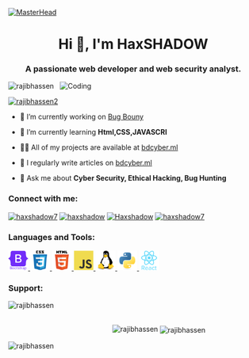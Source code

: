 [![MasterHead](https://media.licdn.com/dms/image/D563DAQFIJGy_J4EvYA/image-scale_191_1128/0/1666883668428?e=1675425600&v=beta&t=q5S0E-n5z-gDvzZPdOvK7oorksu-JESWk3DdbbvU2ss)](https://bdcyber.ml/)
<h1 align="center">Hi 👋, I'm HaxSHADOW </h1>
<h3 align="center">A passionate web developer and web security analyst.</h3>

<img align="right" alt="Coding" width="400" src="https://media.tenor.com/rePDfDWO3XoAAAAd/hacking.gif">

<p align="left"> <img src="https://komarev.com/ghpvc/?username=rajibhassen&label=Profile%20views&color=0e75b6&style=flat" alt="rajibhassen" /> </p>

<p align="left"> <a href="https://twitter.com/rajibhassen2" target="blank"><img src="https://img.shields.io/twitter/follow/rajibhassen2?logo=twitter&style=for-the-badge" alt="rajibhassen2" /></a> </p>

- 🔭 I’m currently working on [Bug Bouny](www.hackerone.com)

- 🌱 I’m currently learning **Html,CSS,JAVASCRI**

- 👨‍💻 All of my projects are available at [bdcyber.ml](bdcyber.ml)

- 📝 I regularly write articles on [bdcyber.ml](bdcyber.ml)

- 💬 Ask me about **Cyber Security, Ethical Hacking, Bug Hunting**

<h3 align="left">Connect with me:</h3>
<p align="left">
<a href="https://twitter.com/rajibhassen2" target="blank"><img align="center" src="https://raw.githubusercontent.com/rahuldkjain/github-profile-readme-generator/master/src/images/icons/Social/twitter.svg" alt="haxshadow7" height="30" width="40" /></a>
<a href="https://linkedin.com/in/rajib-hassen" target="blank"><img align="center" src="https://raw.githubusercontent.com/rahuldkjain/github-profile-readme-generator/master/src/images/icons/Social/linked-in-alt.svg" alt="haxshadow" height="30" width="40" /></a>
<a href="https://fb.com/haxshadow7" target="blank"><img align="center" src="https://raw.githubusercontent.com/rahuldkjain/github-profile-readme-generator/master/src/images/icons/Social/facebook.svg" alt="Haxshadow" height="30" width="40" /></a>
<a href="https://instagram.com/haxshadow7" target="blank"><img align="center" src="https://raw.githubusercontent.com/rahuldkjain/github-profile-readme-generator/master/src/images/icons/Social/instagram.svg" alt="haxshadow7" height="30" width="40" /></a>
</p>

<h3 align="left">Languages and Tools:</h3>
<p align="left"> <a href="https://getbootstrap.com" target="_blank" rel="noreferrer"> <img src="https://raw.githubusercontent.com/devicons/devicon/master/icons/bootstrap/bootstrap-plain-wordmark.svg" alt="bootstrap" width="40" height="40"/> </a> <a href="https://www.w3schools.com/css/" target="_blank" rel="noreferrer"> <img src="https://raw.githubusercontent.com/devicons/devicon/master/icons/css3/css3-original-wordmark.svg" alt="css3" width="40" height="40"/> </a> <a href="https://www.w3.org/html/" target="_blank" rel="noreferrer"> <img src="https://raw.githubusercontent.com/devicons/devicon/master/icons/html5/html5-original-wordmark.svg" alt="html5" width="40" height="40"/> </a> <a href="https://developer.mozilla.org/en-US/docs/Web/JavaScript" target="_blank" rel="noreferrer"> <img src="https://raw.githubusercontent.com/devicons/devicon/master/icons/javascript/javascript-original.svg" alt="javascript" width="40" height="40"/> </a> <a href="https://www.linux.org/" target="_blank" rel="noreferrer"> <img src="https://raw.githubusercontent.com/devicons/devicon/master/icons/linux/linux-original.svg" alt="linux" width="40" height="40"/> </a> <a href="https://www.python.org" target="_blank" rel="noreferrer"> <img src="https://raw.githubusercontent.com/devicons/devicon/master/icons/python/python-original.svg" alt="python" width="40" height="40"/> </a> <a href="https://reactjs.org/" target="_blank" rel="noreferrer"> <img src="https://raw.githubusercontent.com/devicons/devicon/master/icons/react/react-original-wordmark.svg" alt="react" width="40" height="40"/> </a> </p>

<h3 align="left">Support:</h3>
<p><a href="https://www.buymeacoffee.com/rajibhassen"> <img align="left" src="https://cdn.buymeacoffee.com/buttons/v2/default-yellow.png" height="50" width="210" alt="rajibhassen" /></a></p><br><br>

<p><img align="left" src="https://github-readme-stats.vercel.app/api/top-langs?username=rajibhassen&show_icons=true&locale=en&layout=compact" alt="rajibhassen" /></p>

<p>&nbsp;<img align="center" src="https://github-readme-stats.vercel.app/api?username=rajibhassen&show_icons=true&locale=en" alt="rajibhassen" /></p>

<p><img align="center" src="https://github-readme-streak-stats.herokuapp.com/?user=rajibhassen&" alt="rajibhassen" /></p>

